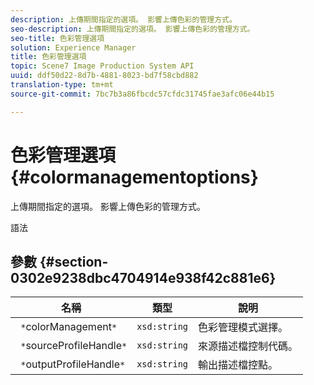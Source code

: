 ```yaml
---
description: 上傳期間指定的選項。 影響上傳色彩的管理方式。
seo-description: 上傳期間指定的選項。 影響上傳色彩的管理方式。
seo-title: 色彩管理選項
solution: Experience Manager
title: 色彩管理選項
topic: Scene7 Image Production System API
uuid: ddf50d22-8d7b-4881-8023-bd7f58cbd882
translation-type: tm+mt
source-git-commit: 7bc7b3a86fbcdc57cfdc31745fae3afc06e44b15

---
```



# 色彩管理選項{#colormanagementoptions}

上傳期間指定的選項。 影響上傳色彩的管理方式。

語法

## 參數 {#section-0302e9238dbc4704914e938f42c881e6}

| 名稱 | 類型 | 說明 |
|---|---|---|
| ` *`colorManagement`*` | `xsd:string` | 色彩管理模式選擇。 |
| ` *`sourceProfileHandle`*` | `xsd:string` | 來源描述檔控制代碼。 |
| ` *`outputProfileHandle`*` | `xsd:string` | 輸出描述檔控點。 |

